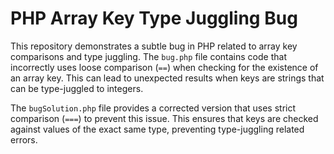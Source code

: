 # PHP Array Key Type Juggling Bug

This repository demonstrates a subtle bug in PHP related to array key comparisons and type juggling.  The `bug.php` file contains code that incorrectly uses loose comparison (`==`) when checking for the existence of an array key. This can lead to unexpected results when keys are strings that can be type-juggled to integers.

The `bugSolution.php` file provides a corrected version that uses strict comparison (`===`) to prevent this issue.  This ensures that keys are checked against values of the exact same type, preventing type-juggling related errors.